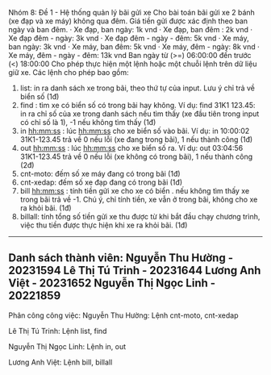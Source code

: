 Nhóm 8: Đề 1 - Hệ thống quản lý bãi gửi xe 
Cho bài toán bãi gửi xe 2 bánh (xe đạp và xe máy) không qua đêm. Giá tiền gửi được xác 
định theo ban ngày và ban đêm. 
· Xe đạp, ban ngày: 1k vnd 
· Xe đạp, ban đêm : 2k vnd 
· Xe đạp đêm - ngày: 3k vnd 
· Xe đạp đêm - ngày - đêm: 5k vnd 
· Xe máy, ban ngày: 3k vnd 
· Xe máy, ban đêm: 5k vnd 
· Xe máy, đêm - ngày: 8k vnd 
· Xe máy, đêm - ngày - đêm: 13k vnd 
Ban ngày từ (>=) 06:00:00 đến trước (<) 18:00:00 
Cho phép thực hiện một lệnh hoặc một chuỗi lệnh trên dữ liệu giữ xe. Các lệnh cho 
phép bao gồm: 
1. list: in ra danh sách xe trong bãi, theo thứ tự của input. Lưu ý chỉ trả về biển số (1đ) 
2. find <plate>: tìm xe có biển số <plate> có trong bãi hay không. Ví dụ: find 31K1
123.45: in ra chỉ số của xe trong danh sách nếu tìm thấy (xe đầu tiên trong input có chỉ 
số là 1), -1 nếu không tìm thấy (1đ) 
3. in <hh:mm:ss> <plate>: lúc <hh:mm:ss> cho xe biển số <plate> vào bãi. Ví dụ: in 
10:00:02 31K1-123.45 trả về 0 nếu lỗi (xe đang trong bãi), 1 nếu thành công (1đ) 
4. out <hh:mm:ss> <plate>: lúc <hh:mm:ss> cho xe biển số <plate> ra. Ví dụ: out 
03:04:56 31K1-123.45 trả về 0 nếu lỗi (xe không có trong bãi), 1 nếu thành công (2đ) 
5. cnt-moto: đếm số xe máy đang có trong bãi (1đ) 
6. cnt-xedap: đếm số xe đạp đang có trong bãi (1đ) 
7. bill <hh:mm:ss> <plate>: tính tiền gửi xe cho xe có biển <plate>. nếu không tìm thấy 
xe trong bãi trả về -1. Chú ý, chỉ tính tiền, xe vẫn ở trong bãi, không cho xe ra khỏi bãi. 
(1đ) 
8. billall: tính tổng số tiền gửi xe thu được từ khi bắt đầu chạy chương trình, việc thu 
tiền được thực hiện khi xe ra khỏi bãi. (1đ)
-------------------------------------------------------
Danh sách thành viên:
Nguyễn Thu Hường - 20231594
Lê Thị Tú Trinh - 20231644
Lương Anh Việt - 20231652
Nguyễn Thị Ngọc Linh - 20221859
-------------------------------------------------------
Phân công công việc:
Nguyễn Thu Hường: Lệnh cnt-moto, cnt-xedap

Lê Thị Tú Trinh: Lệnh list, find

Nguyễn Thị Ngọc Linh: Lệnh in, out

Lương Anh Việt: Lệnh bill, billall
